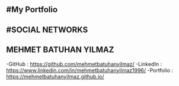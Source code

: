 #My Portfolio
---
#SOCIAL NETWORKS
---
MEHMET BATUHAN YILMAZ
---
-GitHub    : https://github.com/mehmetbatuhanyilmaz/
-LinkedIn  : https://www.linkedin.com/in/mehmetbatuhanyilmaz1996/
-Portfolio : https://mehmetbatuhanyilmaz.github.io/

